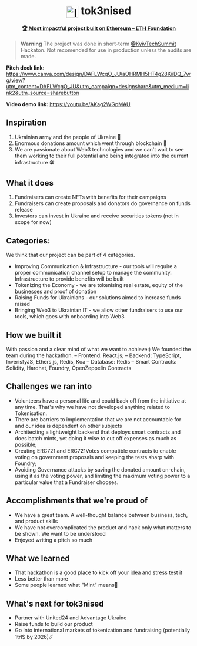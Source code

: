 <h1 align="center"><img align="center" src="https://github.com/tok3nised/.github/blob/main/images/logo.png?raw=true" height="32" alt="logo"> tok3nised</h1>
<h4 align="center"><a href="https://twitter.com/KyivTechSummit/status/1569414941668515842">🏆 Most impactful project built on Ethereum – ETH Foundation</a> </h2>

> **Warning**
The project was done in short-term [@KyivTechSummit](https://twitter.com/kyivtechsummit) Hackaton.
Not recomended for use in production unless the audits are made.

**Pitch deck link:** https://www.canva.com/design/DAFLWcgO_JU/aOHRMH5HT4g28KiiDQ_7wg/view?utm_content=DAFLWcgO_JU&utm_campaign=designshare&utm_medium=link2&utm_source=sharebutton

**Video demo link:** https://youtu.be/AKag2WGpMAU

## Inspiration
1. Ukrainian army and the people of Ukraine 💙
2. Enormous donations amount which went through blockchain 🐳
3. We are passionate about Web3 technologies and we can't wait to see them working to their full potential and being integrated into the current infrastructure 🛠
## What it does
1. Fundraisers can create NFTs with benefits for their campaigns
2. Fundraisers can create proposals and donators do governance on funds release
3. Investors can invest in Ukraine and receive securities tokens (not in scope for now)
## Categories:
We think that our project can be part of 4 categories.

- Improving Communication & Infrastructure - our tools will require a proper communication channel setup to manage the community. Infrastructure to provide benefits will be built
- Tokenizing the Economy - we are tokenising real estate, equity of the businesses and proof of donation
- Raising Funds for Ukrainians - our solutions aimed to increase funds raised
- Bringing Web3 to Ukrainian IT - we allow other fundraisers to use our tools, which goes with onboarding into Web3
## How we built it
With passion and a clear mind of what we want to achieve:) We founded the team during the hackathon. – Frontend: React.js; – Backend: TypeScript, InverisfyJS, Ethers.js, Redis, Koa – Database: Redis – Smart Contracts: Solidity, Hardhat, Foundry, OpenZeppelin Contracts

## Challenges we ran into
- Volunteers have a personal life and could back off from the initiative at any time. That's why we have not developed anything related to Tokenisation.
- There are barriers to implementation that we are not accountable for and our idea is dependent on other subjects
- Architecting a lightweight backend that deploys smart contracts and does batch mints, yet doing it wise to cut off expenses as much as possible;
- Сreating ERC721 and ERC721Votes compatible contracts to enable voting on government proposals and keeping the tests sharp with Foundry;
- Avoiding Governance attacks by saving the donated amount on-chain, using it as the voting power, and limiting the maximum voting power to a particular value that a Fundraiser chooses.
## Accomplishments that we're proud of
- We have a great team. A well-thought balance between business, tech, and product skills
- We have not overcomplicated the product and hack only what matters to be shown. We want to be understood
- Enjoyed writing a pitch so much
## What we learned
- That hackathon is a good place to kick off your idea and stress test it
- Less better than more
- Some people learned what "Mint" means🤪
## What's next for tok3nised
- Partner with United24 and Advantage Ukraine
- Raise funds to build our product
- Go into international markets of tokenization and fundraising (potentially 1trl$ by 2026)☄️
